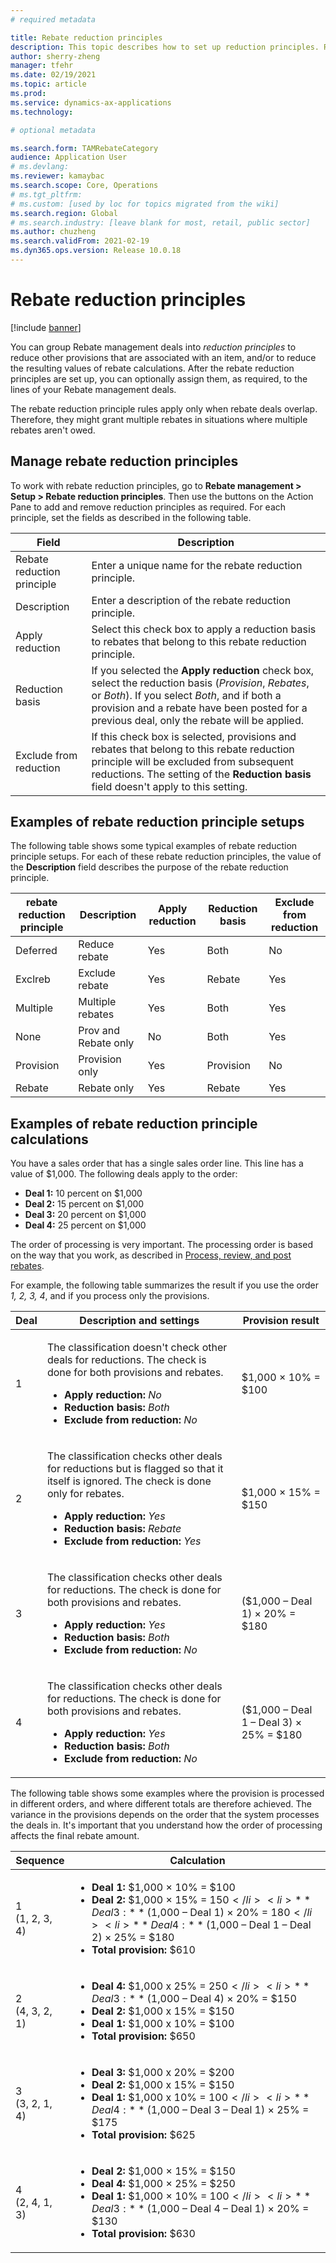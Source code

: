 ```yaml
---
# required metadata

title: Rebate reduction principles
description: This topic describes how to set up reduction principles. Reduction principles control the behavior when multiple rebates apply to the same item or transaction.
author: sherry-zheng
manager: tfehr
ms.date: 02/19/2021
ms.topic: article
ms.prod: 
ms.service: dynamics-ax-applications
ms.technology: 

# optional metadata

ms.search.form: TAMRebateCategory
audience: Application User
# ms.devlang: 
ms.reviewer: kamaybac
ms.search.scope: Core, Operations
# ms.tgt_pltfrm: 
# ms.custom: [used by loc for topics migrated from the wiki]
ms.search.region: Global
# ms.search.industry: [leave blank for most, retail, public sector]
ms.author: chuzheng
ms.search.validFrom: 2021-02-19
ms.dyn365.ops.version: Release 10.0.18
---
```


# Rebate reduction principles

[!include [banner](../includes/banner.md)]

You can group Rebate management deals into *reduction principles* to reduce other provisions that are associated with an item, and/or to reduce the resulting values of rebate calculations. After the rebate reduction principles are set up, you can optionally assign them, as required, to the lines of your Rebate management deals.

The rebate reduction principle rules apply only when rebate deals overlap. Therefore, they might grant multiple rebates in situations where multiple rebates aren't owed.

## Manage rebate reduction principles

To work with rebate reduction principles, go to **Rebate management \> Setup \> Rebate reduction principles**. Then use the buttons on the Action Pane to add and remove reduction principles as required. For each principle, set the fields as described in the following table.

| Field | Description |
|---|---|
| Rebate reduction principle | Enter a unique name for the rebate reduction principle. |
| Description | Enter a description of the rebate reduction principle. |
| Apply reduction | Select this check box to apply a reduction basis to rebates that belong to this rebate reduction principle. |
| Reduction basis | If you selected the **Apply reduction** check box, select the reduction basis (*Provision*, *Rebates*, or *Both*). If you select *Both*, and if both a provision and a rebate have been posted for a previous deal, only the rebate will be applied. |
| Exclude from reduction | If this check box is selected, provisions and rebates that belong to this rebate reduction principle will be excluded from subsequent reductions. The setting of the **Reduction basis** field doesn't apply to this setting. |

## Examples of rebate reduction principle setups

The following table shows some typical examples of rebate reduction principle setups. For each of these rebate reduction principles, the value of the **Description** field describes the purpose of the rebate reduction principle.

| rebate reduction principle | Description | Apply reduction | Reduction basis | Exclude from reduction |
|---|---|---|---|---|
| Deferred | Reduce rebate | Yes | Both | No |
| Exclreb | Exclude rebate | Yes | Rebate | Yes |
| Multiple | Multiple rebates | Yes | Both | Yes |
| None | Prov and Rebate only | No | Both | Yes |
| Provision | Provision only | Yes | Provision | No |
| Rebate | Rebate only | Yes | Rebate | Yes |

## Examples of rebate reduction principle calculations

You have a sales order that has a single sales order line. This line has a value of $1,000. The following deals apply to the order:

- **Deal 1:** 10 percent on $1,000
- **Deal 2:** 15 percent on $1,000
- **Deal 3:** 20 percent on $1,000
- **Deal 4:** 25 percent on $1,000

The order of processing is very important. The processing order is based on the way that you work, as described in [Process, review, and post rebates](process-review-post.md).

For example, the following table summarizes the result if you use the order *1, 2, 3, 4*, and if you process only the provisions.

| Deal | Description and settings | Provision result |
|---|---|---|
| 1 | <p>The classification doesn't check other deals for reductions. The check is done for both provisions and rebates.</p><ul><li>**Apply reduction:** *No*</li><li>**Reduction basis:** *Both*</li><li>**Exclude from reduction:** *No*</li></ul> | $1,000 × 10% = $100 |
| 2 | <p>The classification checks other deals for reductions but is flagged so that it itself is ignored. The check is done only for rebates.</p><ul><li>**Apply reduction:** *Yes*</li><li>**Reduction basis:** *Rebate*</li><li>**Exclude from reduction:** *Yes*</li></ul> | $1,000 × 15% = $150 |
| 3 | <p>The classification checks other deals for reductions. The check is done for both provisions and rebates.</p><ul><li>**Apply reduction:** *Yes*</li><li>**Reduction basis:** *Both*</li><li>**Exclude from reduction:** *No*</li></ul> | ($1,000 – Deal 1) × 20% = $180 |
| 4 | <p>The classification checks other deals for reductions. The check is done for both provisions and rebates.</p><ul><li>**Apply reduction:** *Yes*</li><li>**Reduction basis:** *Both*</li><li>**Exclude from reduction:** *No*</li></ul> | ($1,000 – Deal 1 – Deal 3) × 25% = $180 |

The following table shows some examples where the provision is processed in different orders, and where different totals are therefore achieved. The variance in the provisions depends on the order that the system processes the deals in. It's important that you understand how the order of processing affects the final rebate amount.

| Sequence | Calculation |
|---|---|
| 1<br>(1, 2, 3, 4) | <ul><li>**Deal 1:** $1,000 × 10% = $100</li><li>**Deal 2:** $1,000 × 15% = $150</li><li>**Deal 3:** ($1,000 – Deal 1) × 20% = $180</li><li>**Deal 4:** ($1,000 – Deal 1 – Deal 2) × 25% = $180</li><li>**Total provision:** $610</li></ul> |
| 2<br>(4, 3, 2, 1) | <ul><li>**Deal 4:** $1,000 x 25% = $250</li><li>**Deal 3:** ($1,000 – Deal 4) × 20% = $150</li><li>**Deal 2:** $1,000 x 15% = $150</li><li>**Deal 1:** $1,000 x 10% = $100</li><li>**Total provision:** $650</li></ul> |
| 3<br>(3, 2, 1, 4) | <ul><li>**Deal 3:** $1,000 x 20% = $200</li><li>**Deal 2:** $1,000 x 15% = $150</li><li>**Deal 1:** $1,000 x 10% = $100</li><li>**Deal 4:** ($1,000 – Deal 3 – Deal 1) × 25% = $175</li><li>**Total provision:** $625</li></ul> |
| 4<br>(2, 4, 1, 3) | <ul><li>**Deal 2:** $1,000 × 15% = $150</li><li>**Deal 4:** $1,000 × 25% = $250</li><li>**Deal 1:** $1,000 × 10% = $100</li><li>**Deal 3:** ($1,000 – Deal 4 – Deal 1) × 20% = $130</li><li>**Total provision:** $630</li></ul> |
